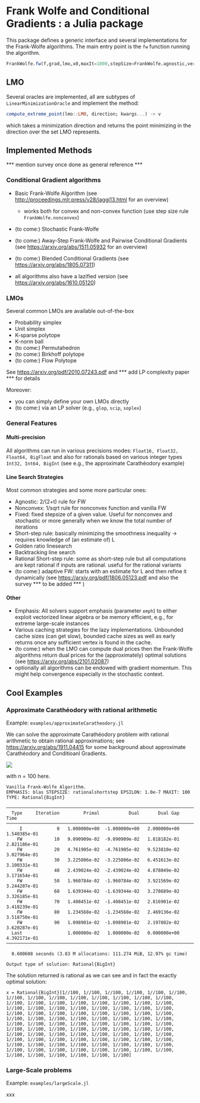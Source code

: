 # Frank Wolfe and Conditional Gradients : a Julia package

This package defines a generic interface and several implementations for the
Frank-Wolfe algorithms.
The main entry point is the `fw` function running the algorithm.

```julia
FrankWolfe.fw(f,grad,lmo,x0,maxIt=1000,stepSize=FrankWolfe.agnostic,verbose=true)
```

## LMO

Several oracles are implemented, all are subtypes of `LinearMinimizationOracle`
and implement the method:

```julia
compute_extreme_point(lmo::LMO, direction; kwargs...) -> v
```

which takes a minimization direction and returns the point minimizing in the direction
over the set LMO represents.

## Implemented Methods

*** mention survey once done as general reference ***

### Conditional Gradient algorithms

- Basic Frank-Wolfe Algorithm (see <http://proceedings.mlr.press/v28/jaggi13.html> for an overview)
  - works both for convex and non-convex function (use step size rule `FrankWolfe.nonconvex`)
- (to come:) Stochastic Frank-Wolfe 
- (to come:) Away-Step Frank-Wolfe and Pairwise Conditional Gradients (see <https://arxiv.org/abs/1511.05932> for an overview)
- (to come:) Blended Conditional Gradients (see <https://arxiv.org/abs/1805.07311>)

- all algorithms also have a lazified version (see <https://arxiv.org/abs/1610.05120>)

### LMOs

Several common LMOs are available out-of-the-box
- Probability simplex
- Unit simplex
- K-sparse polytope
- K-norm ball
- (to come:) Permutahedron
- (to come:) Birkhoff polytope
- (to come:) Flow Polytope

See <https://arxiv.org/pdf/2010.07243.pdf> and *** add LP complexity paper *** for details

Moreover: 
- you can simply define your own LMOs directly 
- (to come:) via an LP solver (e.g., `glop`, `scip`, `soplex`)

### General Features

#### Multi-precision 

All algorithms can run in various precisions modes: `Float16, Float32, Float64, BigFloat` and also for rationals based on various integer types `Int32, Int64, BigInt` (see e.g., the approximate Carathéodory example)

#### Line Search Strategies

Most common strategies and some more particular ones:

- Agnostic: 2/(2+t) rule for FW 
- Nonconvex: 1/sqrt rule for nonconvex function and vanilla FW
- Fixed: fixed stepsize of a given value. Useful for nonconvex and stochastic or more generally when we know the total number of iterations
- Short-step rule: basically minimizing the smoothness inequality -> requires knowledge of (an estimate of) L
- Golden ratio linesearch
- Backtracking line search
- Rational Short-step rule: some as short-step rule but all computations are kept rational if inputs are rational. useful for the rational variants
- (to come:) adaptive FW: starts with an estimate for L and then refine it dynamically (see <https://arxiv.org/pdf/1806.05123.pdf> and also the survey *** to be added *** )

#### Other 

- Emphasis: All solvers support emphasis (parameter `emph`) to either exploit vectorized linear algebra or be memory efficient, e.g., for extreme large-scale instances
- Various caching strategies for the lazy implementations. Unbounded cache sizes (can get slow), bounded cache sizes as well as early returns once any sufficient vertex is found in the cache.
- (to come:) when the LMO can compute dual prices then the Frank-Wolfe algorithms return dual prices for the (approximately) optimal solutions (see <https://arxiv.org/abs/2101.02087>)
- optionally all algorithms can be endowed with gradient momentum. This might help convergence especially in the stochastic context.

## Cool Examples

### Approximate Carathéodory with rational arithmetic

Example: `examples/approximateCaratheodory.jl`

We can solve the approximate Carathéodory problem with rational arithmetic to obtain rational approximations; see <https://arxiv.org/abs/1911.04415> for some background about approximate Carathéodory and Conditioanl Gradients. 

<p class="aligncenter">
<img src="https://render.githubusercontent.com/render/math?math=\min_{x \in \Delta(n)} \|x\|^2">
</p>

with n = 100 here.

````
Vanilla Frank-Wolfe Algorithm.
EMPHASIS: blas STEPSIZE: rationalshortstep EPSILON: 1.0e-7 MAXIT: 100 TYPE: Rational{BigInt}

───────────────────────────────────────────────────────────────────────────────────
  Type     Iteration         Primal           Dual       Dual Gap           Time
───────────────────────────────────────────────────────────────────────────────────
     I             0   1.000000e+00  -1.000000e+00   2.000000e+00   1.540385e-01
    FW            10   9.090909e-02  -9.090909e-02   1.818182e-01   2.821186e-01
    FW            20   4.761905e-02  -4.761905e-02   9.523810e-02   3.027964e-01
    FW            30   3.225806e-02  -3.225806e-02   6.451613e-02   3.100331e-01
    FW            40   2.439024e-02  -2.439024e-02   4.878049e-02   3.171654e-01
    FW            50   1.960784e-02  -1.960784e-02   3.921569e-02   3.244207e-01
    FW            60   1.639344e-02  -1.639344e-02   3.278689e-02   3.326185e-01
    FW            70   1.408451e-02  -1.408451e-02   2.816901e-02   3.418239e-01
    FW            80   1.234568e-02  -1.234568e-02   2.469136e-02   3.518750e-01
    FW            90   1.098901e-02  -1.098901e-02   2.197802e-02   3.620287e-01
  Last                 1.000000e-02   1.000000e-02   0.000000e+00   4.392171e-01
───────────────────────────────────────────────────────────────────────────────────

  0.600608 seconds (3.83 M allocations: 111.274 MiB, 12.97% gc time)
  
Output type of solution: Rational{BigInt}
````
The solution returned is rational as we can see and in fact the exactly optimal solution:

```
x = Rational{BigInt}[1//100, 1//100, 1//100, 1//100, 1//100, 1//100, 1//100, 1//100, 1//100, 1//100, 1//100, 1//100, 1//100, 1//100, 1//100, 1//100, 1//100, 1//100, 1//100, 1//100, 1//100, 1//100, 1//100, 1//100, 1//100, 1//100, 1//100, 1//100, 1//100, 1//100, 1//100, 1//100, 1//100, 1//100, 1//100, 1//100, 1//100, 1//100, 1//100, 1//100, 1//100, 1//100, 1//100, 1//100, 1//100, 1//100, 1//100, 1//100, 1//100, 1//100, 1//100, 1//100, 1//100, 1//100, 1//100, 1//100, 1//100, 1//100, 1//100, 1//100, 1//100, 1//100, 1//100, 1//100, 1//100, 1//100, 1//100, 1//100, 1//100, 1//100, 1//100, 1//100, 1//100, 1//100, 1//100, 1//100, 1//100, 1//100, 1//100, 1//100, 1//100, 1//100, 1//100, 1//100, 1//100, 1//100, 1//100, 1//100, 1//100, 1//100, 1//100, 1//100, 1//100, 1//100, 1//100, 1//100, 1//100, 1//100, 1//100, 1//100]
```

### Large-Scale problems

Example: `examples/largeScale.jl`

xxx





